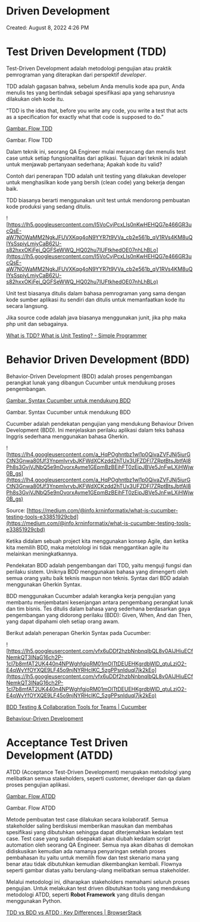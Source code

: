 # Driven Development

Created: August 8, 2022 4:26 PM

# **Test Driven Development (TDD)**

Test-Driven Development adalah metodologi pengujian atau praktik pemrograman yang diterapkan dari perspektif *developer*.

TDD adalah gagasan bahwa, sebelum Anda menulis kode apa pun, Anda menulis tes yang bertindak sebagai spesifikasi apa yang seharusnya dilakukan oleh kode itu.

“TDD is the idea that, before you write any code, you write a test that acts as a specification for exactly what that code is supposed to do.”

[Gambar. Flow TDD](https://lh3.googleusercontent.com/BiUx-xdD4fOcs1hpb3vHssuuTCoH_IVqdRbIobjuZB0IpU5S83p-cOR-kxvl6qmv9-bHgz27H4TKnB9hJbFUt_G9TcdP359YNDeRnm8f-VwPi2Hp0phw0dPjxFZDHQBs4VpdqKigj4zLusFiR5fzQT3AZJERrD8)

Gambar. Flow TDD

Dalam teknik ini, seorang QA Engineer mulai merancang dan menulis test case untuk setiap fungsionalitas dari aplikasi. Tujuan dari teknik ini adalah untuk menjawab pertanyaan sederhana; Apakah kode itu valid?

Contoh dari penerapan TDD adalah unit testing yang dilakukan developer untuk menghasilkan kode yang bersih (clean code) yang bekerja dengan baik.

TDD biasanya berarti menggunakan unit test untuk mendorong pembuatan kode produksi yang sedang ditulis.

![https://lh5.googleusercontent.com/I5VoCvjPcxLIs0nKwHEHQG7e466GR3ucQsE-aW7NOWaMM2NgkJFUVXKqg4oN9YYR7t9VVa_cb2e561b_qV1RVs4KM8uQIYsSspiyLmiyCaB62U-s82hxxOKjFej_QGFSeWWQ_HQ02hu7IUFtkhedOE07nhLhBLo](https://lh5.googleusercontent.com/I5VoCvjPcxLIs0nKwHEHQG7e466GR3ucQsE-aW7NOWaMM2NgkJFUVXKqg4oN9YYR7t9VVa_cb2e561b_qV1RVs4KM8uQIYsSspiyLmiyCaB62U-s82hxxOKjFej_QGFSeWWQ_HQ02hu7IUFtkhedOE07nhLhBLo)

Unit test biasanya ditulis dalam bahasa pemrograman yang sama dengan kode sumber aplikasi itu sendiri dan ditulis untuk memanfaatkan kode itu secara langsung.

Jika source code adalah java biasanya menggunakan junit, jika php maka php unit dan sebagainya.

[What is TDD? What is Unit Testing? - Simple Programmer](https://simpleprogrammer.com/tdd-unit-testing/)

# **Behavior Driven Development (BDD)**

Behavior-Driven Development (BDD) adalah proses pengembangan perangkat lunak yang dibangun Cucumber untuk mendukung proses pengembangan.

[Gambar. Syntax Cucumber untuk mendukung BDD](https://lh4.googleusercontent.com/Gg1yCtzbx2OIsvljHp2O3Q_G1is-kkO7gxVVYtmlQrNrRSr21maFvtO5MQ0q7KIg0qnAnlkZBuSSimzDrNok--rcDmxIAmfuKYa6WRC22fiSOOzADh3ZymxsPoV8NQ-VIkzq7oWCJCK2FOIh17_m4V7LnS4VdiQ)

Gambar. Syntax Cucumber untuk mendukung BDD

Cucumber adalah pendekatan pengujian yang mendukung Behaviour Driven Development (BDD). Ini menjelaskan perilaku aplikasi dalam teks bahasa Inggris sederhana menggunakan bahasa Gherkin.

![https://lh4.googleusercontent.com/a_HqPOghntbz1wl1p0QivaZVFJNj5iurGCtN3Gnwa80fJf3YnpmIvrvbJKFWdXCKzdd2hTUx3UFZDFl7ZRptBtsJbtfAl8Ph8s3GvjVJNbQ5e9nOvorxAyme1GEpmBzBEihFT0zEipJBVe5JnFwLXjHWjw0B_gs](https://lh4.googleusercontent.com/a_HqPOghntbz1wl1p0QivaZVFJNj5iurGCtN3Gnwa80fJf3YnpmIvrvbJKFWdXCKzdd2hTUx3UFZDFl7ZRptBtsJbtfAl8Ph8s3GvjVJNbQ5e9nOvorxAyme1GEpmBzBEihFT0zEipJBVe5JnFwLXjHWjw0B_gs)

Source: [https://medium.com/@info.krninformatix/what-is-cucumber-testing-tools-e33851929cbd](https://medium.com/@info.krninformatix/what-is-cucumber-testing-tools-e33851929cbd)

Ketika didalam sebuah project kita menggunakan konsep Agile, dan ketika kita memilih BDD, maka metolologi ini tidak menggantikan agile itu melainkan meningkatkannya.

Pendekatan BDD adalah pengembangan dari TDD, yaitu menguji fungsi dan perilaku sistem. Uniknya BDD menggunakan bahasa yang dimengerti oleh semua orang yaitu baik teknis maupun non teknis. Syntax dari BDD adalah menggunakan Gherkin Syntax.

BDD menggunakan Cucumber adalah kerangka kerja pengujian yang membantu menjembatani kesenjangan antara pengembang perangkat lunak dan tim bisnis. Tes ditulis dalam bahasa yang sederhana berdasarkan gaya pengembangan yang didorong perilaku (BDD): Given, When, And dan Then, yang dapat dipahami oleh setiap orang awam.

Berikut adalah penerapan Gherkin Syntax pada Cucumber:

![https://lh5.googleusercontent.com/vfx6uDDf2hzbNnbnqlbQL8v0AlJHiuECfNemkQT3INaG16ch2P-1cl7b8mfAT2UK440n4NPWghfgjoRM01mOITtDEUEHKgrdbWlD_qtuLziO2-E4qWyYfOYXQE9LF45o9njNYRHcIKC_5zgPPsnIduql7jk2kEo](https://lh5.googleusercontent.com/vfx6uDDf2hzbNnbnqlbQL8v0AlJHiuECfNemkQT3INaG16ch2P-1cl7b8mfAT2UK440n4NPWghfgjoRM01mOITtDEUEHKgrdbWlD_qtuLziO2-E4qWyYfOYXQE9LF45o9njNYRHcIKC_5zgPPsnIduql7jk2kEo)

[BDD Testing & Collaboration Tools for Teams | Cucumber](https://cucumber.io/)

[Behaviour-Driven Development](https://cucumber.netlify.app/docs/bdd/)

# **Acceptance Test Driven Development (ATDD)**

ATDD (Acceptance Test-Driven Development) merupakan metodologi yang melibatkan semua stakeholders, seperti customer, developer dan qa dalam proses pengujian aplikasi.

[Gambar. Flow ATDD](https://lh3.googleusercontent.com/V1z26iRvaF1KmawUbHNWyAfegJfHE0fMsniYqv43IRTQ1Yw1lzw-J-O_Ruj4vCeuOHAdeOw_kNOU86fCofYqjchvdhyi2uqEX6n3ij4X4ICGJ0x_-UoxUpqaCpIKcpuqLUg-ShwYuAmKntsmG6p_AyBEyyXQ-Zk)

Gambar. Flow ATDD

Metode pembuatan test case dilakukan secara kolaboratif. Semua stakeholder saling berdiskusi memberikan masukan dan membahas spesifikasi yang dibutuhkan sehingga dapat diterjemahkan kedalam test case. Test case yang sudah disepakati akan diubah kedalam script automation oleh seorang QA Engineer. Semua nya akan dibahas di demokan didiskusikan kemudian ada namanya penyaringan setelah proses pembahasan itu yaitu untuk memilih flow dan test skenario mana yang benar atau tidak dibutuhkan kemudian dikembangkan kembali. Flownya seperti gambar diatas yaitu berulang-ulang melibatkan semua stakeholder.

Melalui metodologi ini, diharapkan stakeholders memahami seluruh proses pengujian. Untuk melakukan test driven dibutuhkan tools yang mendukung metodologi ATDD, seperti **Robot Framework** yang ditulis dengan menggunakan Python.

[TDD vs BDD vs ATDD : Key Differences | BrowserStack](https://www.browserstack.com/guide/tdd-vs-bdd-vs-atdd)